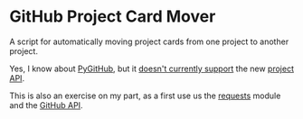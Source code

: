 # GitHub Project Card Mover
A script for automatically moving project cards from one project to another project.

Yes, I know about [PyGitHub](https://github.com/PyGithub/PyGithub), but it [doesn't currently support](https://github.com/PyGithub/PyGithub/issues/606) the new [project API](https://developer.github.com/v3/projects/).

This is also an exercise on my part, as a first use us the [requests](http://docs.python-requests.org/en/master/) module and the [GitHub API](https://developer.github.com/v3/).
